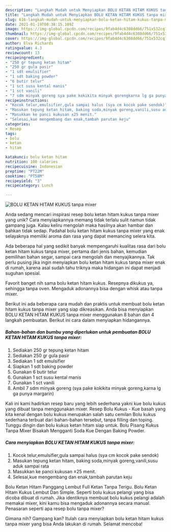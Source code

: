```yaml
---
description: "Langkah Mudah untuk Menyiapkan BOLU KETAN HITAM KUKUS tanpa mixer yang Enak Banget"
title: "Langkah Mudah untuk Menyiapkan BOLU KETAN HITAM KUKUS tanpa mixer yang Enak Banget"
slug: 616-langkah-mudah-untuk-menyiapkan-bolu-ketan-hitam-kukus-tanpa-mixer-yang-enak-banget
date: 2021-01-19T00:38:15.109Z
image: https://img-global.cpcdn.com/recipes/9fab4d4c6308dd66/751x532cq70/bolu-ketan-hitam-kukus-tanpa-mixer-foto-resep-utama.jpg
thumbnail: https://img-global.cpcdn.com/recipes/9fab4d4c6308dd66/751x532cq70/bolu-ketan-hitam-kukus-tanpa-mixer-foto-resep-utama.jpg
cover: https://img-global.cpcdn.com/recipes/9fab4d4c6308dd66/751x532cq70/bolu-ketan-hitam-kukus-tanpa-mixer-foto-resep-utama.jpg
author: Elva Richards
ratingvalue: 4.3
reviewcount: 13
recipeingredient:
- "250 gr tepung ketan hitam"
- "250 gr gula pasir"
- "1 sdt emulsifier"
- "1 sdt baking powder"
- "6 butir telur"
- "1 sct susu kental manis"
- "1 sct vanili"
- "7 sdm minyak goreng sya pake kokikita minyak gorengkarna lg ga punya margarin"
recipeinstructions:
- "Kocok telur,emulsifier,gula sampai halus (sya cm kocok pake sendok)"
- "Masukan tepung ketan hitam, baking soda,minyak goreng,vanili,susu aduk sampai rata"
- "Masukkan ke panci kukusan ±25 menit."
- "Selesai,kue mengembang dan enak,tambah parutan keju"
categories:
- Resep
tags:
- bolu
- ketan
- hitam

katakunci: bolu ketan hitam 
nutrition: 100 calories
recipecuisine: Indonesian
preptime: "PT22M"
cooktime: "PT58M"
recipeyield: "3"
recipecategory: Lunch

---
```



![BOLU KETAN HITAM KUKUS tanpa mixer](https://img-global.cpcdn.com/recipes/9fab4d4c6308dd66/751x532cq70/bolu-ketan-hitam-kukus-tanpa-mixer-foto-resep-utama.jpg)

Anda sedang mencari inspirasi resep bolu ketan hitam kukus tanpa mixer yang unik? Cara menyiapkannya memang tidak terlalu sulit namun tidak gampang juga. Kalau keliru mengolah maka hasilnya akan hambar dan bahkan tidak sedap. Padahal bolu ketan hitam kukus tanpa mixer yang enak selayaknya memiliki aroma dan rasa yang dapat memancing selera kita.

Ada beberapa hal yang sedikit banyak mempengaruhi kualitas rasa dari bolu ketan hitam kukus tanpa mixer, pertama dari jenis bahan, kemudian pemilihan bahan segar, sampai cara mengolah dan menyajikannya. Tak perlu pusing jika ingin menyiapkan bolu ketan hitam kukus tanpa mixer enak di rumah, karena asal sudah tahu triknya maka hidangan ini dapat menjadi suguhan spesial.

Favorit banget nih sama bolu ketan hitam kukus. Resepnya dikukus ya, sehingga tanpa oven. Mengaduk adonannya bisa dengan whisk atau tanpa mixer.


Berikut ini ada beberapa cara mudah dan praktis untuk membuat bolu ketan hitam kukus tanpa mixer yang siap dikreasikan. Anda bisa menyiapkan BOLU KETAN HITAM KUKUS tanpa mixer menggunakan 8 bahan dan 4 langkah pembuatan. Berikut ini cara dalam menyiapkan hidangannya.

<!--inarticleads1-->

##### Bahan-bahan dan bumbu yang diperlukan untuk pembuatan BOLU KETAN HITAM KUKUS tanpa mixer:

1. Sediakan 250 gr tepung ketan hitam
1. Sediakan 250 gr gula pasir
1. Sediakan 1 sdt emulsifier
1. Siapkan 1 sdt baking powder
1. Gunakan 6 butir telur
1. Gunakan 1 sct susu kental manis
1. Gunakan 1 sct vanili
1. Ambil 7 sdm minyak goreng (sya pake kokikita minyak goreng,karna lg ga punya margarin)


Kali ini kami hadirkan resep baru yang lebih sederhana yakni kue bolu kukus yang dibuat tanpa menggunakan mixer. Resep Bolu Kukus - Kue basah yang kita kenal dengan bolu kukus merupakan salah satu cemilan Bolu kukus sederhana terbuat dari bahan-bahan tersebut, tanpa filling dan toping. Tunggu dingin dan bolu kukus ketan hitam siap untuk. Bolu Pisang Kukus Tanpa Mixer Bisakah Mengganti Soda Kue Dengan Baking Powder. 

<!--inarticleads2-->

##### Cara menyiapkan BOLU KETAN HITAM KUKUS tanpa mixer:

1. Kocok telur,emulsifier,gula sampai halus (sya cm kocok pake sendok)
1. Masukan tepung ketan hitam, baking soda,minyak goreng,vanili,susu aduk sampai rata
1. Masukkan ke panci kukusan ±25 menit.
1. Selesai,kue mengembang dan enak,tambah parutan keju


Bolu Ketan Hitam Panggang Lembut Full Ketan Tanpa Terigu. Bolu Ketan Hitam Kukus Lembut Dan Simple. Seperti bolu kukus pelangi yang bisa dicoba dibuat di rumah. Jika identiknya membuat bolu kukus pelangi adalah memakai mixer, kini kamu bisa mengaduk adonannya secara manual. Penasaran seperti apa resep bolu tanpa mixer? 

Gimana nih? Gampang kan? Itulah cara menyiapkan bolu ketan hitam kukus tanpa mixer yang bisa Anda lakukan di rumah. Selamat mencoba!

